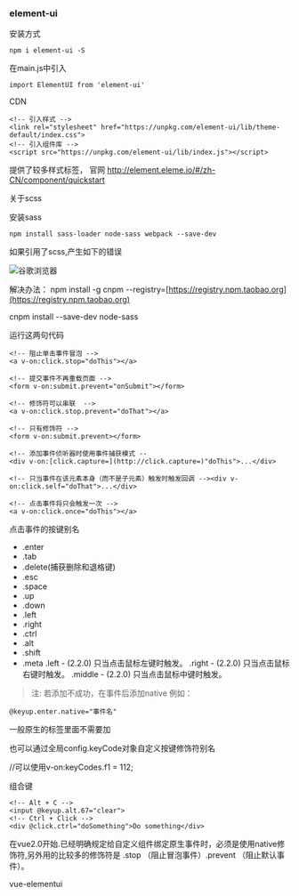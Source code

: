 ### element-ui

安装方式
```
npm i element-ui -S
```
在main.js中引入
```
import ElementUI from 'element-ui'
```

CDN
```
<!-- 引入样式 -->
<link rel="stylesheet" href="https://unpkg.com/element-ui/lib/theme-default/index.css">
<!-- 引入组件库 -->
<script src="https://unpkg.com/element-ui/lib/index.js"></script>
```


提供了较多样式标签，
官网
http://element.eleme.io/#/zh-CN/component/quickstart










关于scss

安装sass
```
npm install sass-loader node-sass webpack --save-dev
```
如果引用了scss,产生如下的错误


![谷歌浏览器](http://upload-images.jianshu.io/upload_images/2941543-d0112e16b98622ff.png?imageMogr2/auto-orient/strip%7CimageView2/2/w/1240)

解决办法：
npm install -g cnpm --registry=[https://registry.npm.taobao.org](https://registry.npm.taobao.org)

cnpm install --save-dev node-sass

运行这两句代码



```
<!-- 阻止单击事件冒泡 -->
<a v-on:click.stop="doThis"></a>

<!-- 提交事件不再重载页面 -->
<form v-on:submit.prevent="onSubmit"></form>

<!-- 修饰符可以串联  -->
<a v-on:click.stop.prevent="doThat"></a>

<!-- 只有修饰符 -->
<form v-on:submit.prevent></form>

<!-- 添加事件侦听器时使用事件捕获模式 --
<div v-on:[click.capture=](http://click.capture=)"doThis">...</div>

<!-- 只当事件在该元素本身（而不是子元素）触发时触发回调 --><div v-on:click.self="doThat">...</div>

<!-- 点击事件将只会触发一次 -->
<a v-on:click.once="doThis"></a>
```

点击事件的按键别名
* .enter
* .tab
* .delete(捕获删除和退格键)
* .esc
* .space
* .up
* .down
* .left
* .right
* .ctrl
* .alt
* .shift
* .meta
.left - (2.2.0) 只当点击鼠标左键时触发。
.right - (2.2.0) 只当点击鼠标右键时触发。
.middle - (2.2.0) 只当点击鼠标中键时触发。

> 注: 若添加不成功，在事件后添加native
例如：
```
@keyup.enter.native="事件名"
```
一般原生的标签里面不需要加

也可以通过全局config.keyCode对象自定义按键修饰符别名

//可以使用v-on:keyCodes.f1 = 112;

组合键
```
<!-- Alt + C -->
<input @keyup.alt.67="clear">
<!-- Ctrl + Click -->
<div @click.ctrl="doSomething">Do something</div>
```
在vue2.0开始.已经明确规定给自定义组件绑定原生事件时，必须是使用native修饰符,另外用的比较多的修饰符是 .stop （阻止冒泡事件）.prevent （阻止默认事件）。






vue-elementui
